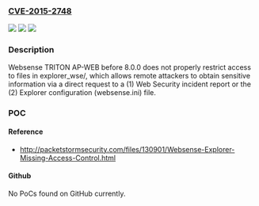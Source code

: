 ### [CVE-2015-2748](https://cve.mitre.org/cgi-bin/cvename.cgi?name=CVE-2015-2748)
![](https://img.shields.io/static/v1?label=Product&message=n%2Fa&color=blue)
![](https://img.shields.io/static/v1?label=Version&message=n%2Fa&color=blue)
![](https://img.shields.io/static/v1?label=Vulnerability&message=n%2Fa&color=brighgreen)

### Description

Websense TRITON AP-WEB before 8.0.0 does not properly restrict access to files in explorer_wse/, which allows remote attackers to obtain sensitive information via a direct request to a (1) Web Security incident report or the (2) Explorer configuration (websense.ini) file.

### POC

#### Reference
- http://packetstormsecurity.com/files/130901/Websense-Explorer-Missing-Access-Control.html

#### Github
No PoCs found on GitHub currently.

